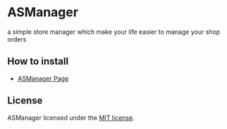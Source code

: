 # ASManager
a simple store manager which make your life easier to manage your shop orders

## How to install

- [ASManager Page](https://imokhles.github.io/ASManager/)

## License

ASManager licensed under the [MIT license](https://opensource.org/licenses/MIT).
